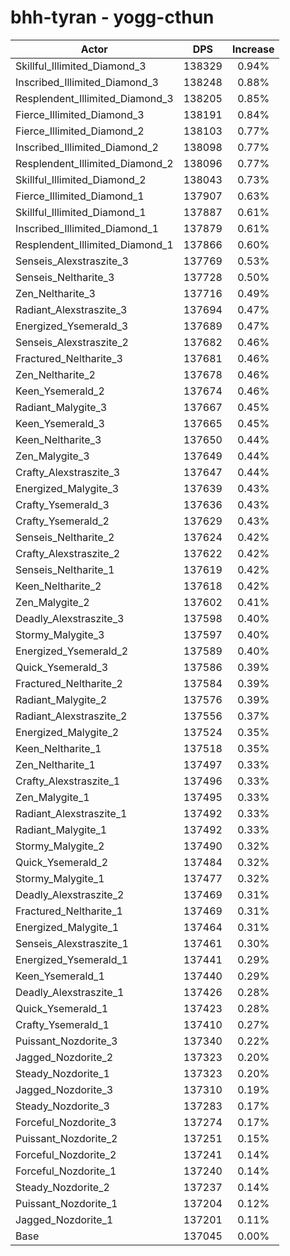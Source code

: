 # bhh-tyran - yogg-cthun
| Actor | DPS | Increase |
|---|:---:|:---:|
|Skillful_Illimited_Diamond_3|138329|0.94%|
|Inscribed_Illimited_Diamond_3|138248|0.88%|
|Resplendent_Illimited_Diamond_3|138205|0.85%|
|Fierce_Illimited_Diamond_3|138191|0.84%|
|Fierce_Illimited_Diamond_2|138103|0.77%|
|Inscribed_Illimited_Diamond_2|138098|0.77%|
|Resplendent_Illimited_Diamond_2|138096|0.77%|
|Skillful_Illimited_Diamond_2|138043|0.73%|
|Fierce_Illimited_Diamond_1|137907|0.63%|
|Skillful_Illimited_Diamond_1|137887|0.61%|
|Inscribed_Illimited_Diamond_1|137879|0.61%|
|Resplendent_Illimited_Diamond_1|137866|0.60%|
|Senseis_Alexstraszite_3|137769|0.53%|
|Senseis_Neltharite_3|137728|0.50%|
|Zen_Neltharite_3|137716|0.49%|
|Radiant_Alexstraszite_3|137694|0.47%|
|Energized_Ysemerald_3|137689|0.47%|
|Senseis_Alexstraszite_2|137682|0.46%|
|Fractured_Neltharite_3|137681|0.46%|
|Zen_Neltharite_2|137678|0.46%|
|Keen_Ysemerald_2|137674|0.46%|
|Radiant_Malygite_3|137667|0.45%|
|Keen_Ysemerald_3|137665|0.45%|
|Keen_Neltharite_3|137650|0.44%|
|Zen_Malygite_3|137649|0.44%|
|Crafty_Alexstraszite_3|137647|0.44%|
|Energized_Malygite_3|137639|0.43%|
|Crafty_Ysemerald_3|137636|0.43%|
|Crafty_Ysemerald_2|137629|0.43%|
|Senseis_Neltharite_2|137624|0.42%|
|Crafty_Alexstraszite_2|137622|0.42%|
|Senseis_Neltharite_1|137619|0.42%|
|Keen_Neltharite_2|137618|0.42%|
|Zen_Malygite_2|137602|0.41%|
|Deadly_Alexstraszite_3|137598|0.40%|
|Stormy_Malygite_3|137597|0.40%|
|Energized_Ysemerald_2|137589|0.40%|
|Quick_Ysemerald_3|137586|0.39%|
|Fractured_Neltharite_2|137584|0.39%|
|Radiant_Malygite_2|137576|0.39%|
|Radiant_Alexstraszite_2|137556|0.37%|
|Energized_Malygite_2|137524|0.35%|
|Keen_Neltharite_1|137518|0.35%|
|Zen_Neltharite_1|137497|0.33%|
|Crafty_Alexstraszite_1|137496|0.33%|
|Zen_Malygite_1|137495|0.33%|
|Radiant_Alexstraszite_1|137492|0.33%|
|Radiant_Malygite_1|137492|0.33%|
|Stormy_Malygite_2|137490|0.32%|
|Quick_Ysemerald_2|137484|0.32%|
|Stormy_Malygite_1|137477|0.32%|
|Deadly_Alexstraszite_2|137469|0.31%|
|Fractured_Neltharite_1|137469|0.31%|
|Energized_Malygite_1|137464|0.31%|
|Senseis_Alexstraszite_1|137461|0.30%|
|Energized_Ysemerald_1|137441|0.29%|
|Keen_Ysemerald_1|137440|0.29%|
|Deadly_Alexstraszite_1|137426|0.28%|
|Quick_Ysemerald_1|137423|0.28%|
|Crafty_Ysemerald_1|137410|0.27%|
|Puissant_Nozdorite_3|137340|0.22%|
|Jagged_Nozdorite_2|137323|0.20%|
|Steady_Nozdorite_1|137323|0.20%|
|Jagged_Nozdorite_3|137310|0.19%|
|Steady_Nozdorite_3|137283|0.17%|
|Forceful_Nozdorite_3|137274|0.17%|
|Puissant_Nozdorite_2|137251|0.15%|
|Forceful_Nozdorite_2|137241|0.14%|
|Forceful_Nozdorite_1|137240|0.14%|
|Steady_Nozdorite_2|137237|0.14%|
|Puissant_Nozdorite_1|137204|0.12%|
|Jagged_Nozdorite_1|137201|0.11%|
|Base|137045|0.00%|
